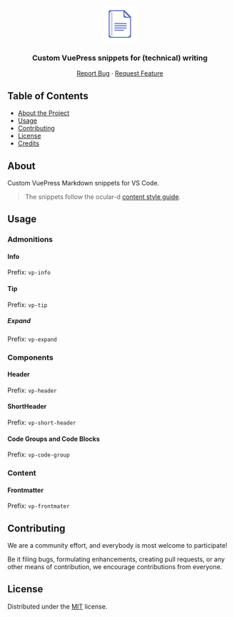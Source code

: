 <!-- PROJECT LOGO -->

<br />
<p align="center">
  <a href="https://github.com/ocular-d/vscode-vp-snippets">
    <img src="https://raw.githubusercontent.com/ocular-d/vscode-vp-snippets/main/icon.png" alt="Logo" width="80" height="80">
  </a>
  <h3 align="center"> Custom VuePress snippets for (technical) writing</h3>
<p align="center">
  <a href="https://github.com/ocular-d/vscode-vp/issues">Report Bug</a>
    ·
  <a href="https://github.com/ocular-d/vscode-vp-snippets/issues">Request Feature</a>
</p>
</p>


<!-- TABLE OF CONTENTS -->

## Table of Contents

- [About the Project](#about)
- [Usage](#usage)
- [Contributing](#contributing)
- [License](#license)
- [Credits](#credits)

## About

Custom VuePress Markdown snippets for VS Code.

> The snippets follow the ocular-d [content style guide](https://ocular-d.github.io/styleguide-editorial/).

## Usage

### Admonitions

#### Info

Prefix: `vp-info`

#### Tip

Prefix: `vp-tip`

##### Expand

Prefix: `vp-expand`

### Components

#### Header

Prefix: `vp-header`

#### ShortHeader

Prefix: `vp-short-header`

#### Code Groups and Code Blocks

Prefix: `vp-code-group`

### Content

#### Frontmatter

Prefix: `vp-frontmater`
## Contributing

We are a community effort, and everybody is most welcome to participate!

Be it filing bugs, formulating enhancements, creating pull requests, or any other means of contribution,
we encourage contributions from everyone.

## License

Distributed under the [MIT](https://choosealicense.com/licenses/mit/ "Link to license") license.
